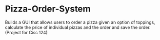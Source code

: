 # Pizza-Order-System
Builds a GUI that allows users to order a pizza given an option of toppings, calculate the price of individual pizzas and the order and save the order. (Project for Cisc 124)

